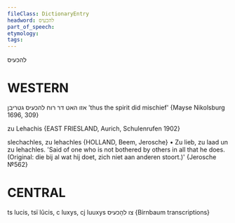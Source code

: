 ```yaml
---
fileClass: DictionaryEntry
headword: להכעיס
part_of_speech: 
etymology: 
tags: 
---
```

להכעיס

WESTERN
========

אזו האט דר רוח להכעיס גטריבן
'thus the spirit did mischief'
{Mayse Nikolsburg 1696, 309}

zu Lehachis {EAST FRIESLAND, Aurich, Schulenrufen 1902}

slechachles, zu lehachles {HOLLAND, Beem, Jerosche}
	•	Zu lieb, zu laad un zu lehachles. 'Said of one who is not bothered by others in all that he does. (Original: die bij al wat hij doet, zich niet aan anderen stoort.)' {Jerosche №562}

CENTRAL
========

ts lucis, tsï lûcis, c luxys, cj luuxys צו להָכעיס {Birnbaum transcriptions}
